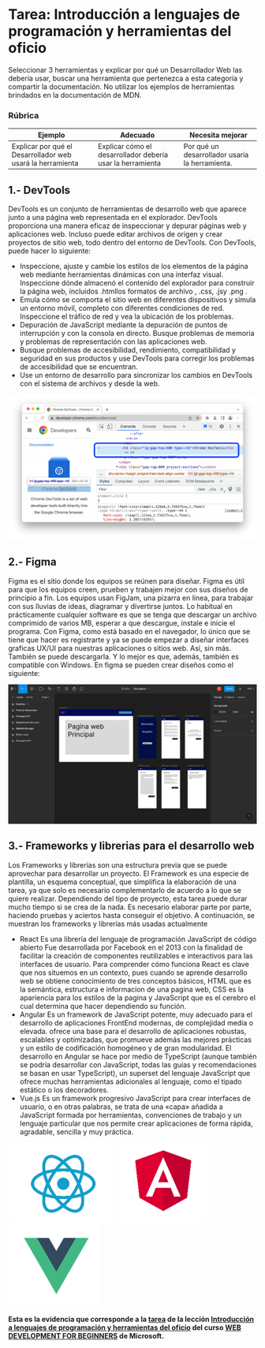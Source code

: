 # Tarea: Introducción a lenguajes de programación y herramientas del oficio
Seleccionar 3 herramientas y explicar por qué un Desarrollador Web las debería usar, buscar una herramienta que pertenezca a esta categoría y compartir la documentación. No utilizar los ejemplos de herramientas brindados en la documentación de MDN.

### Rúbrica

Ejemplo | Adecuado | Necesita mejorar
--- | --- | -- |
| Explicar por qué el Desarrollador web usará la herramienta | Explicar cómo el desarrollador debería usar la herramienta| Por qué un desarrollador usaría la herramienta. |


## 1.- DevTools
DevTools es un conjunto de herramientas de desarrollo web que aparece junto a una página web representada en el explorador. DevTools proporciona una manera eficaz de inspeccionar y depurar páginas web y aplicaciones web. Incluso puede editar archivos de origen y crear proyectos de sitio web, todo dentro del entorno de DevTools.
Con DevTools, puede hacer lo siguiente:
- Inspeccione, ajuste y cambie los estilos de los elementos de la página web mediante herramientas dinámicas con una interfaz visual. Inspeccione dónde almacenó el contenido del explorador para construir la página web, incluidos .htmllos formatos de archivo , .css, .jsy .png .
- Emula cómo se comporta el sitio web en diferentes dispositivos y simula un entorno móvil, completo con diferentes condiciones de red. Inspeccione el tráfico de red y vea la ubicación de los problemas.
- Depuración de JavaScript mediante la depuración de puntos de interrupción y con la consola en directo. Busque problemas de memoria y problemas de representación con las aplicaciones web.
- Busque problemas de accesibilidad, rendimiento, compatibilidad y seguridad en sus productos y use DevTools para corregir los problemas de accesibilidad que se encuentran.
- Use un entorno de desarrollo para sincronizar los cambios en DevTools con el sistema de archivos y desde la web.

<a href="https://developer.chrome.com/docs/devtools/"><img src="../img/Tool-1.png" alt="" width="" height=""></a>

## 2.- Figma
Figma es el sitio donde los equipos se reúnen para diseñar. Figma es útil para que los equipos creen, prueben y trabajen mejor con sus diseños de principio a fin. Los equipos usan FigJam, una pizarra en línea, para trabajar con sus lluvias de ideas, diagramar y divertirse juntos.
Lo habitual en prácticamente cualquier software es que se tenga que descargar un archivo comprimido de varios MB, esperar a que descargue, instale e inicie el programa.
Con Figma, como está basado en el navegador, lo único que se tiene que hacer es registrarte y ya se puede empezar a diseñar interfaces graficas UX/UI para nuestras aplicaciones o sitios web. Así, sin más.
También se puede descargarla. Y lo mejor es que, además, también es compatible con Windows.
En figma se pueden crear diseños como el siguiente:

<a href="https://www.figma.com/"><img src="../img/Tool-2.png" alt="" width="" height=""></a>

## 3.- Frameworks y librerias para el desarrollo web
Los Frameworks y librerías son una estructura previa que se puede aprovechar para desarrollar un proyecto.
El Framework es una especie de plantilla, un esquema conceptual, que simplifica la elaboración de una tarea, ya que solo es necesario complementarlo de acuerdo a lo que se quiere realizar.
Dependiendo del tipo de proyecto, esta tarea puede durar mucho tiempo si se crea de la nada. Es necesario elaborar parte por parte, haciendo pruebas y aciertos hasta conseguir el objetivo.
A continuación, se muestran los frameworks y librerías más usadas actualmente 
- React 
Es una librería del lenguaje de programación JavaScript de código abierto Fue desarrollada por Facebook en el 2013 con la finalidad de facilitar la creación de componentes reutilizables e interactivos para las interfaces de usuario. Para comprender cómo funciona React es clave que nos situemos en un contexto, pues cuando se aprende desarrollo web se obtiene conocimiento de tres conceptos básicos, HTML que es la semántica, estructura e informacion de una pagina web, CSS es la apariencia para los estilos de la pagina y JavaScript que es el cerebro el cual determina que hacer dependiendo su función.
- Angular 
Es un framework de JavaScript potente, muy adecuado para el desarrollo de aplicaciones FrontEnd modernas, de complejidad media o elevada. ofrece una base para el desarrollo de aplicaciones robustas, escalables y optimizadas, que promueve además las mejores prácticas y un estilo de codificación homogéneo y de gran modularidad. El desarrollo en Angular se hace por medio de TypeScript (aunque también se podría desarrollar con JavaScript, todas las guías y recomendaciones se basan en usar TypeScript), un superset del lenguaje JavaScript que ofrece muchas herramientas adicionales al lenguaje, como el tipado estático o los decoradores.
- Vue.js
Es un framework progresivo JavaScript para crear interfaces de usuario, o en otras palabras, se trata de una «capa» añadida a JavaScript formada por herramientas, convenciones de trabajo y un lenguaje particular que nos permite crear aplicaciones de forma rápida, agradable, sencilla y muy práctica.

<a href="https://es.react.dev/"><img src="../img/Tool-3-1.png" alt="" width="" height=""></a> <a href="https://angular.io/"><img src="../img/Tool-3-2.png" alt="" width="" height=""></a> <a href="https://vuejs.org/"><img src="../img/Tool-3-3.png" alt="" width="" height=""></a>

#### Esta es la evidencia que corresponde a la <a href="https://github.com/microsoft/Web-Dev-For-Beginners/blob/main/1-getting-started-lessons/1-intro-to-programming-languages/translations/assignment.es.md">tarea</a> de la lección <a href="https://github.com/microsoft/Web-Dev-For-Beginners/blob/main/1-getting-started-lessons/1-intro-to-programming-languages/translations/README.es.md">Introducción a lenguajes de programación y herramientas del oficio</a> del curso <a href="https://github.com/microsoft/Web-Dev-For-Beginners">WEB DEVELOPMENT FOR BEGINNERS</a> de Microsoft.